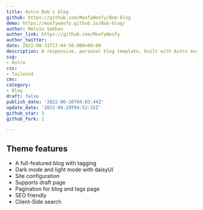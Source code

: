 ```yaml
---
title: Astro Bob's blog
github: https://github.com/MoofyWoofy/Bob-blog
demo: https://moofywoofy.github.io/Bob-blog/
author: Melvin Sekhon
author_link: https://github.com/MoofyWoofy
author_twitter: 
date: 2022-08-31T17:04:50.000+00:00
description: A responsive, personal blog template, built with Astro and Tailwind CSS.
ssg:
- Astro
css:
- Tailwind
cms: 
category:
- Blog
draft: false
publish_date: '2022-06-26T04:03:44Z'
update_date: '2022-08-29T04:52:15Z'
github_star: 3
github_fork: 1

---
```

## Theme features

* A full-featured blog with tagging
* Dark mode and light mode with daisyUI
* Site configuration
* Supports draft page
* Pagination for blog and tags page
* SEO friendly
* Client-Side search